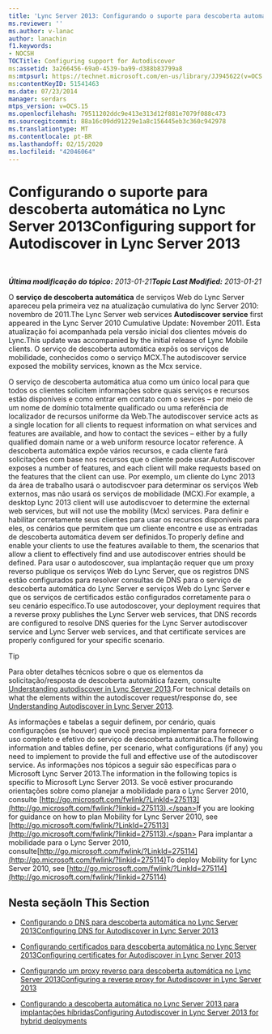 ```yaml
---
title: 'Lync Server 2013: Configurando o suporte para descoberta automática'
ms.reviewer: ''
ms.author: v-lanac
author: lanachin
f1.keywords:
- NOCSH
TOCTitle: Configuring support for Autodiscover
ms:assetid: 3a266456-69a0-4539-ba99-d388b83799a8
ms:mtpsurl: https://technet.microsoft.com/en-us/library/JJ945622(v=OCS.15)
ms:contentKeyID: 51541463
ms.date: 07/23/2014
manager: serdars
mtps_version: v=OCS.15
ms.openlocfilehash: 79511202ddc9e413e313d12f881e7079f088c473
ms.sourcegitcommit: 88a16c09dd91229e1a8c156445eb3c360c942978
ms.translationtype: MT
ms.contentlocale: pt-BR
ms.lasthandoff: 02/15/2020
ms.locfileid: "42046064"
---
```

<div data-xmlns="http://www.w3.org/1999/xhtml">

<div class="topic" data-xmlns="http://www.w3.org/1999/xhtml" data-msxsl="urn:schemas-microsoft-com:xslt" data-cs="http://msdn.microsoft.com/">

<div data-asp="http://msdn2.microsoft.com/asp">

# <a name="configuring-support-for-autodiscover-in-lync-server-2013"></a><span data-ttu-id="9def5-102">Configurando o suporte para descoberta automática no Lync Server 2013</span><span class="sxs-lookup"><span data-stu-id="9def5-102">Configuring support for Autodiscover in Lync Server 2013</span></span>

</div>

<div id="mainSection">

<div id="mainBody">

<span> </span>

<span data-ttu-id="9def5-103">_**Última modificação do tópico:** 2013-01-21_</span><span class="sxs-lookup"><span data-stu-id="9def5-103">_**Topic Last Modified:** 2013-01-21_</span></span>

<span data-ttu-id="9def5-104">O **serviço de descoberta automática** de serviços Web do Lync Server apareceu pela primeira vez na atualização cumulativa do lync Server 2010: novembro de 2011.</span><span class="sxs-lookup"><span data-stu-id="9def5-104">The Lync Server web services **Autodiscover service** first appeared in the Lync Server 2010 Cumulative Update: November 2011.</span></span> <span data-ttu-id="9def5-105">Esta atualização foi acompanhada pela versão inicial dos clientes móveis do Lync.</span><span class="sxs-lookup"><span data-stu-id="9def5-105">This update was accompanied by the initial release of Lync Mobile clients.</span></span> <span data-ttu-id="9def5-106">O serviço de descoberta automática expôs os serviços de mobilidade, conhecidos como o serviço MCX.</span><span class="sxs-lookup"><span data-stu-id="9def5-106">The autodiscover service exposed the mobility services, known as the Mcx service.</span></span>

<span data-ttu-id="9def5-107">O serviço de descoberta automática atua como um único local para que todos os clientes solicitem informações sobre quais serviços e recursos estão disponíveis e como entrar em contato com o sevices – por meio de um nome de domínio totalmente qualificado ou uma referência de localizador de recursos uniforme da Web.</span><span class="sxs-lookup"><span data-stu-id="9def5-107">The autodiscover service acts as a single location for all clients to request information on what services and features are available, and how to contact the sevices – either by a fully qualified domain name or a web uniform resource locator reference.</span></span> <span data-ttu-id="9def5-108">A descoberta automática expõe vários recursos, e cada cliente fará solicitações com base nos recursos que o cliente pode usar.</span><span class="sxs-lookup"><span data-stu-id="9def5-108">Autodiscover exposes a number of features, and each client will make requests based on the features that the client can use.</span></span> <span data-ttu-id="9def5-109">Por exemplo, um cliente do Lync 2013 da área de trabalho usará o autodiscvoer para determinar os serviços Web externos, mas não usará os serviços de mobilidade (MCX).</span><span class="sxs-lookup"><span data-stu-id="9def5-109">For example, a desktop Lync 2013 client will use autodiscvoer to determine the external web services, but will not use the mobility (Mcx) services.</span></span> <span data-ttu-id="9def5-110">Para definir e habilitar corretamente seus clientes para usar os recursos disponíveis para eles, os cenários que permitem que um cliente encontre e use as entradas de descoberta automática devem ser definidos.</span><span class="sxs-lookup"><span data-stu-id="9def5-110">To properly define and enable your clients to use the features available to them, the scenarios that allow a client to effectively find and use autodiscover entries should be defined.</span></span> <span data-ttu-id="9def5-111">Para usar o autodoscover, sua implantação requer que um proxy reverso publique os serviços Web do Lync Server, que os registros DNS estão configurados para resolver consultas de DNS para o serviço de descoberta automática do Lync Server e serviços Web do Lync Server e que os serviços de certificados estão configurados corretamente para o seu cenário específico.</span><span class="sxs-lookup"><span data-stu-id="9def5-111">To use autodoscover, your deployment requires that a reverse proxy publishes the Lync Server web services, that DNS records are configured to resolve DNS queries for the Lync Server autodiscover service and Lync Server web services, and that certificate services are properly configured for your specific scenario.</span></span>

<div>


> [!TIP]  
> <span data-ttu-id="9def5-112">Para obter detalhes técnicos sobre o que os elementos da solicitação/resposta de descoberta automática fazem, consulte <A href="lync-server-2013-understanding-autodiscover.md">Understanding autodiscover in Lync Server 2013</A>.</span><span class="sxs-lookup"><span data-stu-id="9def5-112">For technical details on what the elements within the autodiscover request/response do, see <A href="lync-server-2013-understanding-autodiscover.md">Understanding Autodiscover in Lync Server 2013</A>.</span></span>



</div>

<span data-ttu-id="9def5-113">As informações e tabelas a seguir definem, por cenário, quais configurações (se houver) que você precisa implementar para fornecer o uso completo e efetivo do serviço de descoberta automática.</span><span class="sxs-lookup"><span data-stu-id="9def5-113">The following information and tables define, per scenario, what configurations (if any) you need to implement to provide the full and effective use of the autodiscover service.</span></span> <span data-ttu-id="9def5-114">As informações nos tópicos a seguir são específicas para o Microsoft Lync Server 2013.</span><span class="sxs-lookup"><span data-stu-id="9def5-114">The information in the following topics is specific to Microsoft Lync Server 2013.</span></span> <span data-ttu-id="9def5-115">Se você estiver procurando orientações sobre como planejar a mobilidade para o Lync Server 2010, consulte [http://go.microsoft.com/fwlink/?LinkId=275113](http://go.microsoft.com/fwlink/?linkid=275113).</span><span class="sxs-lookup"><span data-stu-id="9def5-115">If you are looking for guidance on how to plan Mobility for Lync Server 2010, see [http://go.microsoft.com/fwlink/?LinkId=275113](http://go.microsoft.com/fwlink/?linkid=275113).</span></span> <span data-ttu-id="9def5-116">Para implantar a mobilidade para o Lync Server 2010, consulte[http://go.microsoft.com/fwlink/?LinkId=275114](http://go.microsoft.com/fwlink/?linkid=275114)</span><span class="sxs-lookup"><span data-stu-id="9def5-116">To deploy Mobility for Lync Server 2010, see [http://go.microsoft.com/fwlink/?LinkId=275114](http://go.microsoft.com/fwlink/?linkid=275114)</span></span>

<div>

## <a name="in-this-section"></a><span data-ttu-id="9def5-117">Nesta seção</span><span class="sxs-lookup"><span data-stu-id="9def5-117">In This Section</span></span>

  - [<span data-ttu-id="9def5-118">Configurando o DNS para descoberta automática no Lync Server 2013</span><span class="sxs-lookup"><span data-stu-id="9def5-118">Configuring DNS for Autodiscover in Lync Server 2013</span></span>](lync-server-2013-configuring-dns-for-autodiscover.md)

  - [<span data-ttu-id="9def5-119">Configurando certificados para descoberta automática no Lync Server 2013</span><span class="sxs-lookup"><span data-stu-id="9def5-119">Configuring certificates for Autodiscover in Lync Server 2013</span></span>](lync-server-2013-configuring-certificates-for-autodiscover.md)

  - [<span data-ttu-id="9def5-120">Configurando um proxy reverso para descoberta automática no Lync Server 2013</span><span class="sxs-lookup"><span data-stu-id="9def5-120">Configuring a reverse proxy for Autodiscover in Lync Server 2013</span></span>](lync-server-2013-configuring-a-reverse-proxy-for-autodiscover.md)

  - [<span data-ttu-id="9def5-121">Configurando a descoberta automática no Lync Server 2013 para implantações híbridas</span><span class="sxs-lookup"><span data-stu-id="9def5-121">Configuring Autodiscover in Lync Server 2013 for hybrid deployments</span></span>](lync-server-2013-configuring-autodiscover-for-hybrid-deployments.md)

</div>

</div>

<span> </span>

</div>

</div>

</div>

